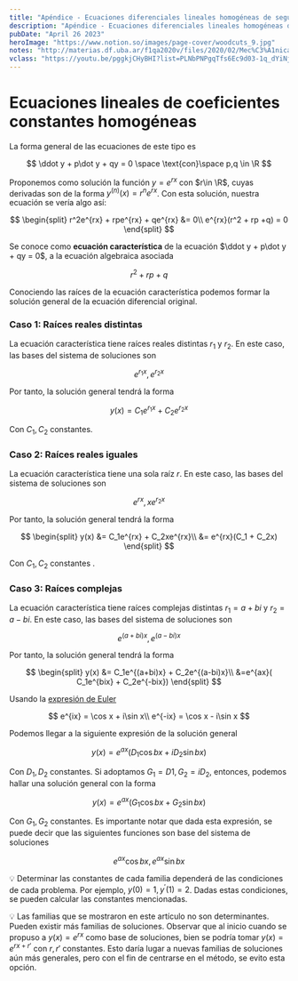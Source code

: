 ```yaml
---
title: "Apéndice - Ecuaciones diferenciales lineales homogéneas de segundo orden con coeficientes constantes"
description: "Apéndice - Ecuaciones diferenciales lineales homogéneas de segundo orden con coeficientes constantes"
pubDate: "April 26 2023"
heroImage: "https://www.notion.so/images/page-cover/woodcuts_9.jpg"
notes: "http://materias.df.uba.ar/f1qa2020v/files/2020/02/Mec%C3%A1nica-6.pdf"
vclass: "https://youtu.be/pggkjCHyBHI?list=PLNbPNPgqTfs6Ec9d03-1q_dYiNjJ3WNEF"
---
```


# Ecuaciones lineales de coeficientes constantes homogéneas

La forma general de las ecuaciones de este tipo es

$$
\ddot y + p\dot y + qy = 0 \space \text{con}\space p,q \in \R
$$

Proponemos como solución la función $y = e^{rx}$ con $r\in \R$, cuyas derivadas son de la forma $y^{(n)}(x) = r^ne^{rx}$. Con esta solución, nuestra ecuación se vería algo así:

$$
\begin{split}
r^2e^{rx} + rpe^{rx} + qe^{rx} &= 0\\
e^{rx}(r^2 + rp +q) = 0
\end{split}
$$

Se conoce como **ecuación característica** de la ecuación $\ddot y + p\dot y + qy = 0$, a la ecuación algebraica asociada

$$
r^2 + rp +q
$$

Conociendo las raíces de la ecuación característica podemos formar la solución general de la ecuación diferencial original.

### **Caso 1: Raíces reales distintas**

La ecuación característica tiene raíces reales distintas $r_1$ y $r_2$. En este caso, las bases del sistema de soluciones son

$$
e^{r_1x},e^{r_2x}
$$

Por tanto, la solución general tendrá la forma

$$
y(x) = C_1e^{r_1x} + C_2e^{r_2x}
$$

Con $C_1,C_2$ constantes.

### Caso 2: Raíces reales iguales

La ecuación característica tiene una sola raíz $r$. En este caso, las bases del sistema de soluciones son

$$
e^{rx},xe^{r_2x}
$$

Por tanto, la solución general tendrá la forma

$$
\begin{split}
y(x) &= C_1e^{rx} + C_2xe^{rx}\\
&= e^{rx}(C_1 + C_2x)
\end{split}
$$

Con $C_1,C_2$ constantes .

### Caso 3: Raíces complejas

La ecuación característica tiene raíces complejas distintas $r_1 = a + bi$ y $r_2 = a - bi$. En este caso, las bases del sistema de soluciones son

$$
e^{(a+bi)x},e^{(a-bi)x}
$$

Por tanto, la solución general tendrá la forma

$$
\begin{split}
y(x) &= C_1e^{(a+bi)x} + C_2e^{(a-bi)x}\\
&=e^{ax}( C_1e^{bix} + C_2e^{-bix})
\end{split}
$$

Usando la [expresión de Euler](https://es.wikipedia.org/wiki/F%C3%B3rmula_de_Euler)

$$
e^{ix} = \cos x + i\sin x\\
e^{-ix} = \cos x - i\sin x
$$

Podemos llegar a la siguiente expresión de la solución general

$$
y(x) = e^{ax}(D_1\cos bx + iD_2 \sin bx)
$$

Con $D_1,D_2$ constantes. Si adoptamos $G_1 = D1, G_2 = iD_2$, entonces, podemos hallar una solución general con la forma

$$
y(x) = e^{ax}(G_1\cos bx + G_2 \sin bx)
$$

Con $G_1,G_2$ constantes. Es importante notar que dada esta expresión, se puede decir que las siguientes funciones son base del sistema de soluciones

$$
e^{ax}\cos bx , e^{ax}\sin bx
$$

<aside>

💡 Determinar las constantes de cada familia dependerá de las condiciones de cada problema. Por ejemplo, $y(0) = 1, y^\prime (1) = 2$. Dadas estas condiciones, se pueden calcular las constantes mencionadas.

</aside>

<aside>

💡 Las familias que se mostraron en este artículo no son determinantes. Pueden existir más familias de soluciones. Observar que al inicio cuando se propuso a $y(x) = e^{rx}$ como base de soluciones, bien se podría tomar $y(x) = e^{rx + r\prime}$ con $r,r\prime$ constantes. Esto daría lugar a nuevas familias de soluciones aún más generales, pero con el fin de centrarse en el método, se evito esta opción.

</aside>
